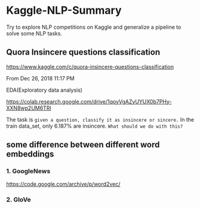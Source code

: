# Kaggle-NLP-Summary

Try to explore NLP competitions on Kaggle and generalize a pipeline to solve some NLP tasks.


## Quora Insincere questions classification

https://www.kaggle.com/c/quora-insincere-questions-classification

From Dec 26, 2018 11:17 PM

EDA(Exploratory data analysis)

https://colab.research.google.com/drive/1qoyVgAZyUYUX0b7PHy-XXN8wp2UM6TRl

The task is `given a question, classify it as insincere or sincere.`
In the train data_set, only 6.187% are insincere. `What should we do with this?`

## some difference between different word embeddings

### 1. GoogleNews

https://code.google.com/archive/p/word2vec/

### 2. GloVe
